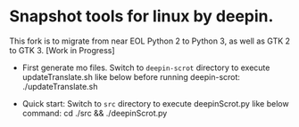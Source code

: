 Snapshot tools for linux by deepin.
==

This fork is to migrate from near EOL Python 2 to Python 3, as well as GTK 2 to GTK 3. [Work in Progress]

* First generate mo files.
  Switch to `deepin-scrot` directory to execute updateTranslate.sh like below before running deepin-scrot:
      ./updateTranslate.sh

* Quick start:
  Switch to `src` directory to execute deepinScrot.py like below command:
      cd ./src && ./deepinScrot.py
